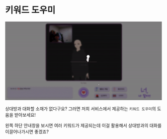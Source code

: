 # 키워드 도우미

<div align="center">
    <img src="../gif/chat(키워드도우미).gif"/>
</div>

상대방과 대화할 소재가 없다구요? 그러면 저희 서비스에서 제공하는 `키워드 도우미`의 도움을 받아보세요!

왼쪽 하단 안내창을 보시면 여러 키워드가 제공되는데 이걸 활용해서 상대방과의 대화를 이끌어나가시면 좋겠죠?